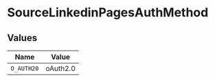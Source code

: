 # SourceLinkedinPagesAuthMethod


## Values

| Name       | Value      |
| ---------- | ---------- |
| `O_AUTH20` | oAuth2.0   |